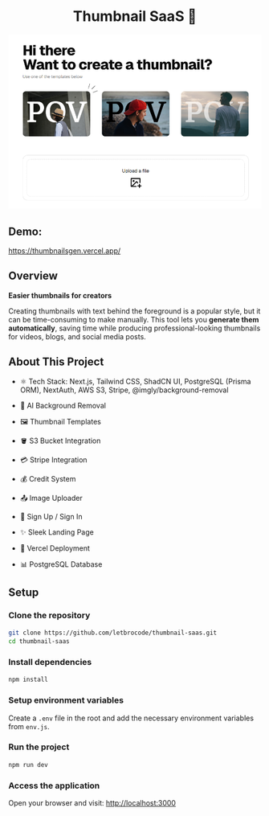 <h1 align="center">Thumbnail SaaS 📸</h1>

![Demo Screenshot](./public/demo.png)

## Demo:
https://thumbnailsgen.vercel.app/

## Overview

**Easier thumbnails for creators**  

Creating thumbnails with text behind the foreground is a popular style, but it can be time-consuming to make manually. This tool lets you **generate them automatically**, saving time while producing professional-looking thumbnails for videos, blogs, and social media posts.


## About This Project
- ⚛️ Tech Stack: Next.js, Tailwind CSS, ShadCN UI, PostgreSQL (Prisma ORM), NextAuth, AWS S3, Stripe, @imgly/background-removal

- 🤖 AI Background Removal  
- 🖼 Thumbnail Templates  
- 🪣 S3 Bucket Integration  
- 💳 Stripe Integration  
- 💰 Credit System  
- 📤 Image Uploader  
- 🔑 Sign Up / Sign In  
- ✨ Sleek Landing Page  
- 🚀 Vercel Deployment  
- 📊 PostgreSQL Database  



## Setup

### Clone the repository
```bash
git clone https://github.com/letbrocode/thumbnail-saas.git 
cd thumbnail-saas
```

### Install dependencies
```bash
npm install
```

### Setup environment variables
Create a `.env` file in the root and add the necessary environment variables from `env.js`.

### Run the project
```bash
npm run dev
```

### Access the application
Open your browser and visit: [http://localhost:3000](http://localhost:3000)
